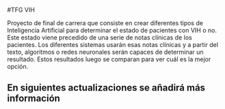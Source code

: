 #TFG VIH

Proyecto de final de carrera que consiste en crear diferentes tipos de Inteligencia Artificial para determinar el estado de pacientes con VIH o no. Este estado viene precedido de una serie de notas clínicas de los pacientes. Los diferentes sistemas usarán esas notas clínicas y a partir del texto, algoritmos o redes neuronales serán capaces de determinar un resultado. Estos resultados luego se comparan para ver cuál es la mejor opción.

## En siguientes actualizaciones se añadirá más información
